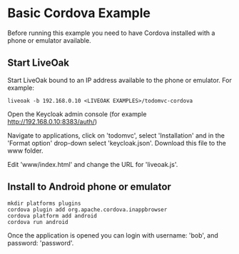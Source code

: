 Basic Cordova Example
=====================

Before running this example you need to have Cordova installed with a phone or emulator available.

Start LiveOak
----------------------------

Start LiveOak bound to an IP address available to the phone or emulator. For example:

    liveoak -b 192.168.0.10 <LIVEOAK EXAMPLES>/todomvc-cordova

Open the Keycloak admin console (for example http://192.168.0.10:8383/auth/)

Navigate to applications, click on 'todomvc', select 'Installation' and in the 'Format option' drop-down select 'keycloak.json'. Download this file to the www folder.

Edit 'www/index.html' and change the URL for 'liveoak.js'.


Install to Android phone or emulator
------------------------------------

    mkdir platforms plugins
    cordova plugin add org.apache.cordova.inappbrowser
    cordova platform add android
    cordova run android


Once the application is opened you can login with username: 'bob', and password: 'password'.
